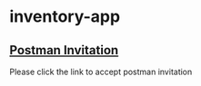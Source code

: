# inventory-app

## [Postman Invitation](https://app.getpostman.com/join-team?invite_code=cef03d8d584db3a475dad4b281458f19&target_code=bc4416a53297f72ed67ba580c9e1fe55)

Please click the link to accept postman invitation
